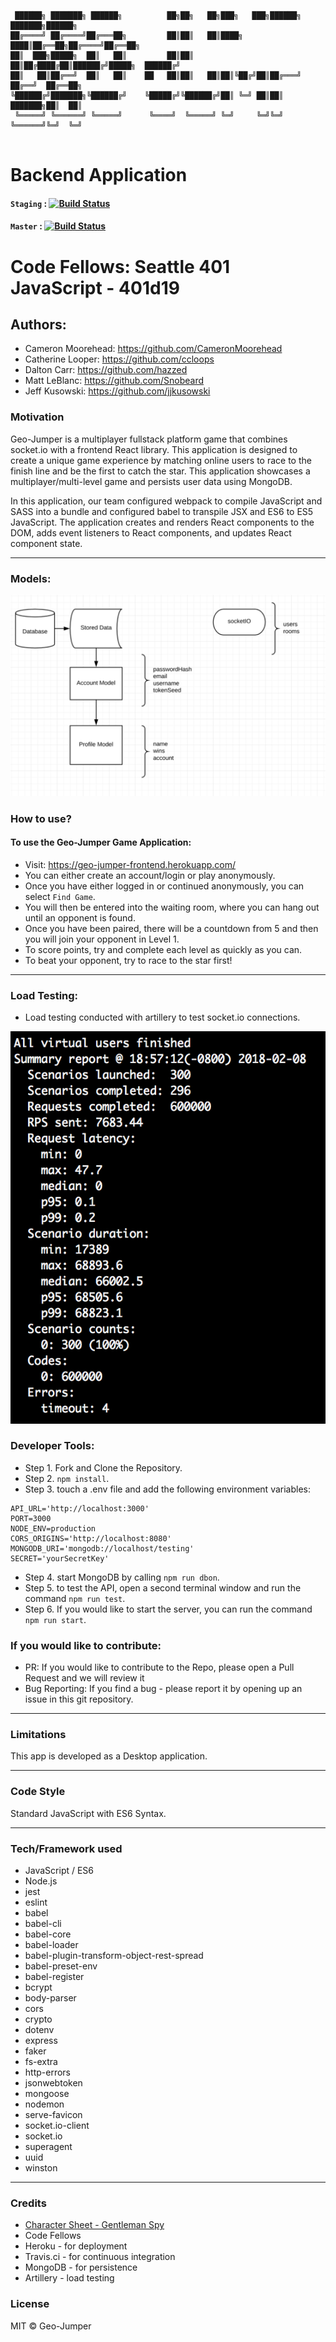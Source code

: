 ```

 ██████╗ ███████╗ ██████╗          ██╗██╗   ██╗███╗   ███╗██████╗ ███████╗██████╗ 
██╔════╝ ██╔════╝██╔═══██╗         ██║██║   ██║████╗ ████║██╔══██╗██╔════╝██╔══██╗
██║  ███╗█████╗  ██║   ██║         ██║██║   ██║██╔████╔██║██████╔╝█████╗  ██████╔╝
██║   ██║██╔══╝  ██║   ██║    ██   ██║██║   ██║██║╚██╔╝██║██╔═══╝ ██╔══╝  ██╔══██╗
╚██████╔╝███████╗╚██████╔╝    ╚█████╔╝╚██████╔╝██║ ╚═╝ ██║██║     ███████╗██║  ██║
 ╚═════╝ ╚══════╝ ╚═════╝      ╚════╝  ╚═════╝ ╚═╝     ╚═╝╚═╝     ╚══════╝╚═╝  ╚═╝
                                                                                  
```

# Backend Application

#### `Staging` : [![Build Status](https://travis-ci.org/geo-jumper/backend.svg?branch=staging)](https://travis-ci.org/geo-jumper/backend)
#### `Master` : [![Build Status](https://travis-ci.org/geo-jumper/backend.svg?branch=master)](https://travis-ci.org/geo-jumper/backend)

# Code Fellows: Seattle 401 JavaScript - 401d19 


## Authors:
* Cameron Moorehead: https://github.com/CameronMoorehead
* Catherine Looper: https://github.com/ccloops
* Dalton Carr: https://github.com/hazzed
* Matt LeBlanc: https://github.com/Snobeard
* Jeff Kusowski: https://github.com/jjkusowski

### Motivation

Geo-Jumper is a multiplayer fullstack platform game that combines socket.io with a frontend React library. This application is designed to create a unique game experience by matching online users to race to the finish line and be the first to catch the star. This application showcases a multiplayer/multi-level game and persists user data using MongoDB.

In this application, our team configured webpack to compile JavaScript and SASS into a bundle and configured babel to transpile JSX and ES6 to ES5 JavaScript. The application creates and renders React components to the DOM, adds event listeners to React components, and updates React component state.

---

### Models:

![Models Overview](./src/images/models-overview.png)

### How to use?
#### To use the Geo-Jumper Game Application:

* Visit: https://geo-jumper-frontend.herokuapp.com/
* You can either create an account/login or play anonymously.
* Once you have either logged in or continued anonymously, you can select `Find Game`.
* You will then be entered into the waiting room, where you can hang out until an opponent is found.
* Once you have been paired, there will be a countdown from 5 and then you will join your opponent in Level 1.
* To score points, try and complete each level as quickly as you can. 
* To beat your opponent, try to race to the star first!

---

### Load Testing:

* Load testing conducted with artillery to test socket.io connections.

![Load Testing Overview](./src/images/load-testing.png)
### Developer Tools:

* Step 1. Fork and Clone the Repository.
* Step 2. `npm install`.
* Step 3. touch a .env file and add the following environment variables:
```  
API_URL='http://localhost:3000'
PORT=3000
NODE_ENV=production
CORS_ORIGINS='http://localhost:8080'
MONGODB_URI='mongodb://localhost/testing'
SECRET='yourSecretKey'
``` 
* Step 4. start MongoDB by calling `npm run dbon`.
* Step 5. to test the API, open a second terminal window and run the command `npm run test`.
* Step 6. If you would like to start the server, you can run the command `npm run start`.

### If you would like to contribute:

* PR: If you would like to contribute to the Repo, please open a Pull Request and we will review it
* Bug Reporting: If you find a bug - please report it by opening up an issue in this git repository.

---
### Limitations
This app is developed as a Desktop application.

---
### Code Style
Standard JavaScript with ES6 Syntax.

---
### Tech/Framework used

* JavaScript / ES6
* Node.js
* jest
* eslint
* babel
* babel-cli
* babel-core
* babel-loader
* babel-plugin-transform-object-rest-spread
* babel-preset-env
* babel-register
* bcrypt
* body-parser
* cors
* crypto
* dotenv
* express
* faker
* fs-extra
* http-errors
* jsonwebtoken
* mongoose
* nodemon
* serve-favicon
* socket.io-client
* socket.io
* superagent
* uuid
* winston


---
### Credits

* [Character Sheet - Gentleman Spy](https://opengameart.org/content/gentleman-spy-animated)
* Code Fellows
* Heroku - for deployment
* Travis.ci - for continuous integration
* MongoDB - for persistence
* Artillery - load testing

### License

MIT © Geo-Jumper